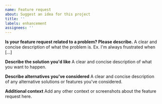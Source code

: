 ```yaml
---
name: Feature request
about: Suggest an idea for this project
title: ''
labels: enhancement
assignees: ''
---
```


**Is your feature request related to a problem? Please describe.**
A clear and concise description of what the problem is. Ex. I'm always frustrated when [...]

**Describe the solution you'd like**
A clear and concise description of what you want to happen.

**Describe alternatives you've considered**
A clear and concise description of any alternative solutions or features you've considered.

**Additional context**
Add any other context or screenshots about the feature request here.

<!--
You may be able to add your desired feature with a custom command. Check out the examples here: https://github.com/BSteffaniak/lazyaws/wiki/Custom-Commands-Compendium

If a custom command does what you want but you still want to see the feature built-in to lazyaws, feel free to paste the custom command into the issue to help us better understand the functionality you want.

We also encourage you to put up a PR yourself! Who cares if you've never written Go before, neither did any of the existing contributors before their first lazyaws PR! Check out the PR tutorial here: https://www.youtube.com/watch?v=kNavnhzZHtk&ab_channel=JesseDuffield

Also check out the contributing guide here: https://github.com/BSteffaniak/lazyaws/blob/master/CONTRIBUTING.md
-->
